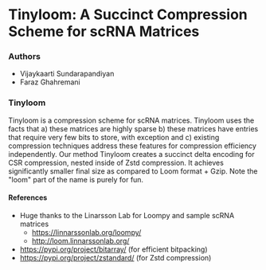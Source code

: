 # Tinyloom: A Succinct Compression Scheme for scRNA Matrices
 ### Authors
- Vijaykaarti Sundarapandiyan
- Faraz Ghahremani
### Tinyloom

Tinyloom is a compression scheme for scRNA matrices. Tinyloom uses the facts that a) these matrices are highly sparse b) these matrices have entries that require very few bits to store, with exception and c) existing compression techniques address these features for compression efficiency independently. Our method Tinyloom creates a succinct delta encoding for CSR compression, nested inside of Zstd compression. It achieves significantly smaller final size as compared to Loom format + Gzip. Note the "loom" part of the name is purely for fun.

#### References
 - Huge thanks to the Linarsson Lab for Loompy and sample scRNA matrices
	- https://linnarssonlab.org/loompy/
	- http://loom.linnarssonlab.org/
- https://pypi.org/project/bitarray/ (for efficient bitpacking)
- https://pypi.org/project/zstandard/ (for Zstd compression)
